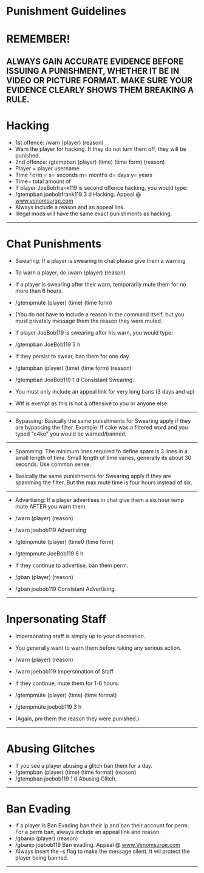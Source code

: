 # Punishment Guidelines

# REMEMBER! 
ALWAYS GAIN ACCURATE EVIDENCE BEFORE ISSUING A PUNISHMENT, WHETHER IT BE IN VIDEO OR PICTURE FORMAT. MAKE SURE YOUR EVIDENCE CLEARLY SHOWS THEM BREAKING A RULE.
--------------------------------------------------------------------------------------------------------------------------------------

# Hacking

- 1st offence: /warn (player) (reason)
- Warn the player for hacking. If they do not turn them off, they will be punished.
- 2nd offence: /gtempban (player) (time) (time form) (reason)
- Player = player username
- Time Form = s= seconds m= months d= days y= years
- Time= total amount of <timeform>
- If player JoeBobfrank119 is second offence hacking, you would type:
- /gtempban joebobfrank119 3 d Hacking. Appeal @ www.venomsurge.com
- Always include a reason and an appeal link.
- Illegal mods will have the same exact punishments as hacking.

--------------------------------------------------------------------------------------------------------------------------------------

# Chat Punishments

- Swearing: If a player is swearing in chat please give them a warning

- To warn a player, do /warn (player) (reason)

- If a player is swearing after their warn, temporarily mute them for no more than 6 hours.

- /gtempmute (player) (time) (time form)

- (You do not have to include a reason in the command itself, but you must privately message them the reason they were muted.

- If player JoeBob119 is swearing after his warn, you would type:

- /gtempban JoeBob119 3 h

- If they persist to swear, ban them for one day.

- /gtempban (player) (time) (time form) (reason)
- /gtempban JoeBob119 1 d Consistant Swearing.

- You must only include an appeal link for very long bans (3 days and up)

- Wtf is exempt as this is not a offensive to you or anyone else.

--------------------------------------------------------------------------------------------------------------------------------------

- Bypassing: Basically the same punishments for Swearing apply if they are bypassing the filter. Example: If cake was a filtered word and you typed "c4ke" you would be warned/banned.

--------------------------------------------------------------------------------------------------------------------------------------

- Spamming: The minimum lines required to define spam is 3 lines in a small length of time. Small length of time varies, generally its about 30 seconds. Use common sense.

- Basically the same punishments for Swearing apply if they are spamming the filter. But the max mute time is four hours instead of six.

--------------------------------------------------------------------------------------------------------------------------------------

- Advertising: If a player advertises in chat give them a six hour temp mute AFTER you warn them.

- /warn (player) (reason)

- /warn joebob119 Advertising

- /gtempmute (player) (time0 (time form) 

- /gtempmute JoeBob119 6 h 

- If they continue to advertise, ban them perm.

- /gban (player) (reason)

- /gban joebob119 Consistant Advertising.

--------------------------------------------------------------------------------------------------------------------------------------

# Inpersonating Staff

- Impersonating staff is simply up to your discreation.

- You generally want to warn them before taking any serious action.

- /warn (player) (reason)

- /warn joebob119 Impersonation of Staff

- If they continue, mute them for 1-6 hours.

- /gtempmute (player) (time) (time format)

- /gtempmute joebob119 3 h

- (Again, pm them the reason they were punished.)

--------------------------------------------------------------------------------------------------------------------------------------

# Abusing Glitches

- If you see a player abusing a glitch ban them for a day.
- /gtempban (player) (time) (time format) (reason)
- /gtempban joebob119 1 d Abusing Glitch.

--------------------------------------------------------------------------------------------------------------------------------------

# Ban Evading

- If a player is Ban Evading ban their ip and ban their account for perm. For a perm ban, always include an appeal link and reason.
- /gbanip (player) (reason)
- /gbanip joebob119 Ban evading. Appeal @ www.Venomsurge.com
- Always insert the -s flag to make the message silent. It wil protect the player being banned.

--------------------------------------------------------------------------------------------------------------------------------------
